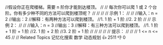 //假设你正在爬楼梯。需要 n 阶你才能到达楼顶。 
//
// 每次你可以爬 1 或 2 个台阶。你有多少种不同的方法可以爬到楼顶呢？ 
//
// 
//
// 示例 1： 
//
// 
//输入：n = 2
//输出：2
//解释：有两种方法可以爬到楼顶。
//1. 1 阶 + 1 阶
//2. 2 阶 
//
// 示例 2： 
//
// 
//输入：n = 3
//输出：3
//解释：有三种方法可以爬到楼顶。
//1. 1 阶 + 1 阶 + 1 阶
//2. 1 阶 + 2 阶
//3. 2 阶 + 1 阶
// 
//
// 
//
// 提示： 
//
// 
// 1 <= n <= 45 
// 
// Related Topics 记忆化搜索 数学 动态规划 👍 2511 👎 0
